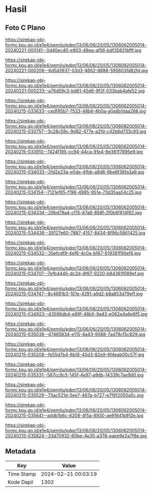 # Hasil

## Foto C Plano

https://sirekap-obj-formc.kpu.go.id/e1e4/pemilu/pdpr/13/06/06/20/05/1306062005014-20240221-000141--0d40ec40-e903-48ea-af56-bdf35631bfff.jpg

https://sirekap-obj-formc.kpu.go.id/e1e4/pemilu/pdpr/13/06/06/20/05/1306062005014-20240221-000206--6d5d3937-03d3-4662-8888-595603fd82fd.jpg

https://sirekap-obj-formc.kpu.go.id/e1e4/pemilu/pdpr/13/06/06/20/05/1306062005014-20240221-000233--a76d59c3-bd61-45d6-9f2f-033bab4afe52.jpg

https://sirekap-obj-formc.kpu.go.id/e1e4/pemilu/pdpr/13/06/06/20/05/1306062005014-20240215-033633--cedf85b7-7533-48b6-8b0a-a0a8b1daa288.jpg

https://sirekap-obj-formc.kpu.go.id/e1e4/pemilu/pdpr/13/06/06/20/05/1306062005014-20240215-033757--3c28c59c-9d82-477e-a2fd-c42b6d733c93.jpg

https://sirekap-obj-formc.kpu.go.id/e1e4/pemilu/pdpr/13/06/06/20/05/1306062005014-20240215-033910--7424f195-cc94-44ca-91e4-8e361f7895e9.jpg

https://sirekap-obj-formc.kpu.go.id/e1e4/pemilu/pdpr/13/06/06/20/05/1306062005014-20240215-034033--2fd2e23a-e0de-4fbb-a9d6-6be6f36fa3a9.jpg

https://sirekap-obj-formc.kpu.go.id/e1e4/pemilu/pdpr/13/06/06/20/05/1306062005014-20240215-034154--7121ef65-f198-4985-951e-73d35aa54c25.jpg

https://sirekap-obj-formc.kpu.go.id/e1e4/pemilu/pdpr/13/06/06/20/05/1306062005014-20240215-034334--29bd79a4-cf15-47a8-858f-2f0b6f814f82.jpg

https://sirekap-obj-formc.kpu.go.id/e1e4/pemilu/pdpr/13/06/06/20/05/1306062005014-20240215-034436--39127e60-7887-4157-8434-8f96c5861425.jpg

https://sirekap-obj-formc.kpu.go.id/e1e4/pemilu/pdpr/13/06/06/20/05/1306062005014-20240215-034532--35efcdf9-4ef6-4c0a-b167-619381f90ef6.jpg

https://sirekap-obj-formc.kpu.go.id/e1e4/pemilu/pdpr/13/06/06/20/05/1306062005014-20240215-034707--7efb4445-dc2d-4f67-9220-b84361f089ef.jpg

https://sirekap-obj-formc.kpu.go.id/e1e4/pemilu/pdpr/13/06/06/20/05/1306062005014-20240215-034747--8c4681b3-101e-4291-a9d2-b8a853d79eff.jpg

https://sirekap-obj-formc.kpu.go.id/e1e4/pemilu/pdpr/13/06/06/20/05/1306062005014-20240215-034923--43598db4-e69f-48b5-9a42-e062e4a6e6f5.jpg

https://sirekap-obj-formc.kpu.go.id/e1e4/pemilu/pdpr/13/06/06/20/05/1306062005014-20240215-035038--47465834-e115-4a43-9388-7ad78cf5c829.jpg

https://sirekap-obj-formc.kpu.go.id/e1e4/pemilu/pdpr/13/06/06/20/05/1306062005014-20240215-035208--fe55d7b4-6b16-40d3-82e9-6f4eab00c57f.jpg

https://sirekap-obj-formc.kpu.go.id/e1e4/pemilu/pdpr/13/06/06/20/05/1306062005014-20240215-035331--587cc9c5-145f-4e97-a9db-14339c7ae9d0.jpg

https://sirekap-obj-formc.kpu.go.id/e1e4/pemilu/pdpr/13/06/06/20/05/1306062005014-20240215-035529--73ac521d-5ee7-467a-b727-e7f6f2050a5c.jpg

https://sirekap-obj-formc.kpu.go.id/e1e4/pemilu/pdpr/13/06/06/20/05/1306062005014-20240215-035641--addb1b6c-6208-4f5a-8930-ae91641b912e.jpg

https://sirekap-obj-formc.kpu.go.id/e1e4/pemilu/pdpr/13/06/06/20/05/1306062005014-20240215-035824--33d70932-60be-4e35-a378-eaee9e2a7f8e.jpg


## Metadata

| Key        | Value               |
| ---------- | ------------------- |
| Time Stamp | 2024-02-21 00:03:19 |
| Kode Dapil | 1302                |



